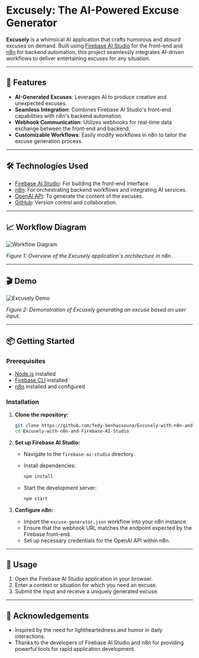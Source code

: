 
# Excusely: The AI-Powered Excuse Generator 

**Excusely** is a whimsical AI application that crafts humorous and absurd excuses on demand. Built using [Firebase AI Studio](https://firebase.google.com/products/ai-studio) for the front-end and [n8n](https://n8n.io/) for backend automation, this project seamlessly integrates AI-driven workflows to deliver entertaining excuses for any situation.

---

## 🚀 Features

* **AI-Generated Excuses**: Leverages AI to produce creative and unexpected excuses.
* **Seamless Integration**: Combines Firebase AI Studio's front-end capabilities with n8n's backend automation.
* **Webhook Communication**: Utilizes webhooks for real-time data exchange between the front-end and backend.
* **Customizable Workflows**: Easily modify workflows in n8n to tailor the excuse generation process.

---

## 🛠️ Technologies Used

* [Firebase AI Studio](https://firebase.google.com/products/ai-studio): For building the front-end interface.
* [n8n](https://n8n.io/): For orchestrating backend workflows and integrating AI services.
* [OpenAI API](https://openai.com/api/): To generate the content of the excuses.
* [GitHub](https://github.com/): Version control and collaboration.

---

## 📈 Workflow Diagram

![Workflow Diagram](https://github.com/user-attachments/assets/f18973de-c125-4b4d-a204-067ec6d2479d)

*Figure 1: Overview of the Excusely application's architecture in n8n .*

---

## 🎬 Demo

![Excusely Demo](https://github.com/user-attachments/assets/123c65da-26a0-491e-8f32-ba54f6fcc244)

*Figure 2: Demonstration of Excusely generating an excuse based on user input.*

---

## 📦 Getting Started

### Prerequisites

* [Node.js](https://nodejs.org/en/) installed
* [Firebase CLI](https://firebase.google.com/docs/cli) installed
* [n8n](https://n8n.io/) installed and configured

### Installation

1. **Clone the repository:**

   ```bash
   git clone https://github.com/fedy-benhassouna/Excusely-with-n8n-and-Firebase-AI-Studio.git
   cd Excusely-with-n8n-and-Firebase-AI-Studio
   ```

2. **Set up Firebase AI Studio:**

   * Navigate to the `firebase-ai-studio` directory.

   * Install dependencies:

     ```bash
     npm install
     ```

   * Start the development server:

     ```bash
     npm start
     ```

3. **Configure n8n:**

   * Import the `excuse-generator.json` workflow into your n8n instance.
   * Ensure that the webhook URL matches the endpoint expected by the Firebase front-end.
   * Set up necessary credentials for the OpenAI API within n8n.

---

## 🧪 Usage

1. Open the Firebase AI Studio application in your browser.
2. Enter a context or situation for which you need an excuse.
3. Submit the input and receive a uniquely generated excuse.

---

## 🙌 Acknowledgements

* Inspired by the need for lightheartedness and humor in daily interactions.
* Thanks to the developers of Firebase AI Studio and n8n for providing powerful tools for rapid application development.
